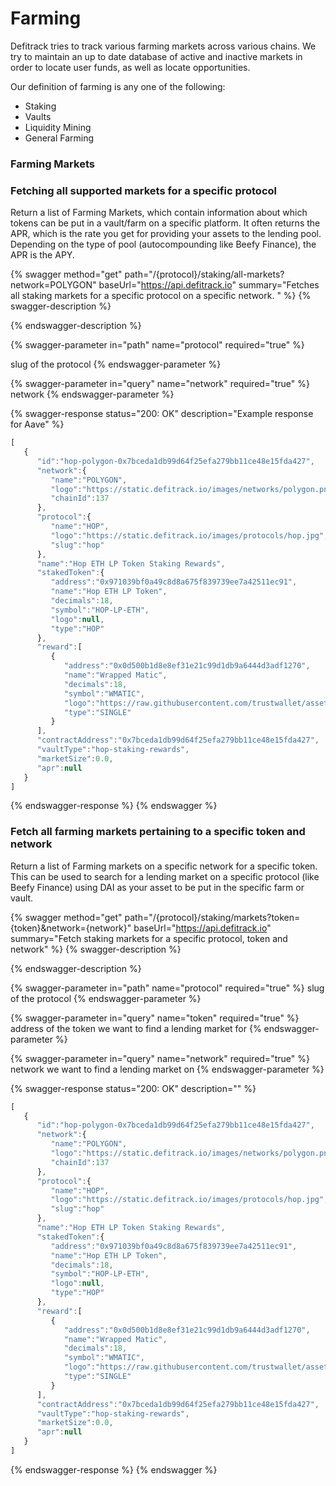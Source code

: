 # Farming

Defitrack tries to track various farming markets across various chains. We try to maintain an up to date database of active and inactive markets in order to locate user funds, as well as locate opportunities.

Our definition of farming is any one of the following:

* Staking
* Vaults
* Liquidity Mining
* General Farming

### Farming Markets

### Fetching all supported markets for a specific protocol

Return a list of Farming Markets, which contain information about which tokens can be put in a vault/farm on a specific platform. It often returns the APR, which is the rate you get for providing your assets to the lending pool. Depending on the type of pool (autocompounding like Beefy Finance), the APR is the APY.&#x20;

{% swagger method="get" path="/{protocol}/staking/all-markets?network=POLYGON" baseUrl="https://api.defitrack.io" summary="Fetches all staking markets for a specific protocol on a specific network. " %}
{% swagger-description %}

{% endswagger-description %}

{% swagger-parameter in="path" name="protocol" required="true" %}


slug of the protocol
{% endswagger-parameter %}

{% swagger-parameter in="query" name="network" required="true" %}
network
{% endswagger-parameter %}

{% swagger-response status="200: OK" description="Example response for Aave" %}
```javascript
[
   {
      "id":"hop-polygon-0x7bceda1db99d64f25efa279bb11ce48e15fda427",
      "network":{
         "name":"POLYGON",
         "logo":"https://static.defitrack.io/images/networks/polygon.png",
         "chainId":137
      },
      "protocol":{
         "name":"HOP",
         "logo":"https://static.defitrack.io/images/protocols/hop.jpg",
         "slug":"hop"
      },
      "name":"Hop ETH LP Token Staking Rewards",
      "stakedToken":{
         "address":"0x971039bf0a49c8d8a675f839739ee7a42511ec91",
         "name":"Hop ETH LP Token",
         "decimals":18,
         "symbol":"HOP-LP-ETH",
         "logo":null,
         "type":"HOP"
      },
      "reward":[
         {
            "address":"0x0d500b1d8e8ef31e21c99d1db9a6444d3adf1270",
            "name":"Wrapped Matic",
            "decimals":18,
            "symbol":"WMATIC",
            "logo":"https://raw.githubusercontent.com/trustwallet/assets/master/blockchains/polygon/assets/0x0d500B1d8E8eF31E21C99d1Db9A6444d3ADf1270/logo.png",
            "type":"SINGLE"
         }
      ],
      "contractAddress":"0x7bceda1db99d64f25efa279bb11ce48e15fda427",
      "vaultType":"hop-staking-rewards",
      "marketSize":0.0,
      "apr":null
   }
]
```
{% endswagger-response %}
{% endswagger %}

### Fetch all farming markets pertaining to a specific token and network

Return a list of Farming markets on a specific network for a specific token. This can be used to search for a lending market on a specific protocol (like Beefy Finance) using DAI as your asset to be put in the specific farm or vault.

{% swagger method="get" path="/{protocol}/staking/markets?token={token}&network={network}" baseUrl="https://api.defitrack.io" summary="Fetch staking markets for a specific protocol, token and network" %}
{% swagger-description %}

{% endswagger-description %}

{% swagger-parameter in="path" name="protocol" required="true" %}
slug of the protocol
{% endswagger-parameter %}

{% swagger-parameter in="query" name="token" required="true" %}
address of the token we want to find a lending market for
{% endswagger-parameter %}

{% swagger-parameter in="query" name="network" required="true" %}
network we want to find a lending market on
{% endswagger-parameter %}

{% swagger-response status="200: OK" description="" %}
```javascript
[
   {
      "id":"hop-polygon-0x7bceda1db99d64f25efa279bb11ce48e15fda427",
      "network":{
         "name":"POLYGON",
         "logo":"https://static.defitrack.io/images/networks/polygon.png",
         "chainId":137
      },
      "protocol":{
         "name":"HOP",
         "logo":"https://static.defitrack.io/images/protocols/hop.jpg",
         "slug":"hop"
      },
      "name":"Hop ETH LP Token Staking Rewards",
      "stakedToken":{
         "address":"0x971039bf0a49c8d8a675f839739ee7a42511ec91",
         "name":"Hop ETH LP Token",
         "decimals":18,
         "symbol":"HOP-LP-ETH",
         "logo":null,
         "type":"HOP"
      },
      "reward":[
         {
            "address":"0x0d500b1d8e8ef31e21c99d1db9a6444d3adf1270",
            "name":"Wrapped Matic",
            "decimals":18,
            "symbol":"WMATIC",
            "logo":"https://raw.githubusercontent.com/trustwallet/assets/master/blockchains/polygon/assets/0x0d500B1d8E8eF31E21C99d1Db9A6444d3ADf1270/logo.png",
            "type":"SINGLE"
         }
      ],
      "contractAddress":"0x7bceda1db99d64f25efa279bb11ce48e15fda427",
      "vaultType":"hop-staking-rewards",
      "marketSize":0.0,
      "apr":null
   }
]
```
{% endswagger-response %}
{% endswagger %}


